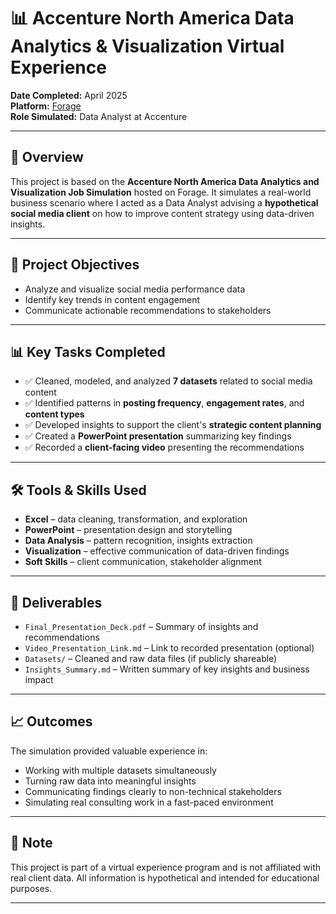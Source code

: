 # 📊 Accenture North America Data Analytics & Visualization Virtual Experience

**Date Completed:** April 2025  
**Platform:** [Forage](https://www.theforage.com/)  
**Role Simulated:** Data Analyst at Accenture

---

## 🧠 Overview

This project is based on the **Accenture North America Data Analytics and Visualization Job Simulation** hosted on Forage. It simulates a real-world business scenario where I acted as a Data Analyst advising a **hypothetical social media client** on how to improve content strategy using data-driven insights.

---

## 📂 Project Objectives

- Analyze and visualize social media performance data
- Identify key trends in content engagement
- Communicate actionable recommendations to stakeholders

---

## 📊 Key Tasks Completed

- ✅ Cleaned, modeled, and analyzed **7 datasets** related to social media content
- ✅ Identified patterns in **posting frequency**, **engagement rates**, and **content types**
- ✅ Developed insights to support the client's **strategic content planning**
- ✅ Created a **PowerPoint presentation** summarizing key findings
- ✅ Recorded a **client-facing video** presenting the recommendations

---

## 🛠️ Tools & Skills Used

- **Excel** – data cleaning, transformation, and exploration  
- **PowerPoint** – presentation design and storytelling  
- **Data Analysis** – pattern recognition, insights extraction  
- **Visualization** – effective communication of data-driven findings  
- **Soft Skills** – client communication, stakeholder alignment

---

## 📎 Deliverables

- `Final_Presentation_Deck.pdf` – Summary of insights and recommendations  
- `Video_Presentation_Link.md` – Link to recorded presentation (optional)  
- `Datasets/` – Cleaned and raw data files (if publicly shareable)  
- `Insights_Summary.md` – Written summary of key insights and business impact

---

## 📈 Outcomes

The simulation provided valuable experience in:

- Working with multiple datasets simultaneously  
- Turning raw data into meaningful insights  
- Communicating findings clearly to non-technical stakeholders  
- Simulating real consulting work in a fast-paced environment

---

## 📌 Note

This project is part of a virtual experience program and is not affiliated with real client data. All information is hypothetical and intended for educational purposes.

---





